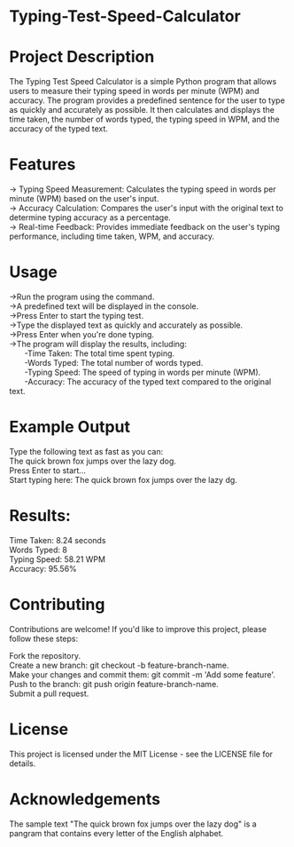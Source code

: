 # Typing-Test-Speed-Calculator
# Project Description
The Typing Test Speed Calculator is a simple Python program that allows users to measure their typing speed in words per minute (WPM) and accuracy. The program provides a predefined sentence for the user to type as quickly and accurately as possible. It then calculates and displays the time taken, the number of words typed, the typing speed in WPM, and the accuracy of the typed text.

# Features
-> Typing Speed Measurement: Calculates the typing speed in words per minute (WPM) based on the user's input.  
-> Accuracy Calculation: Compares the user's input with the original text to determine typing accuracy as a percentage.  
-> Real-time Feedback: Provides immediate feedback on the user's typing performance, including time taken, WPM, and accuracy.

# Usage
->Run the program using the command.  
->A predefined text will be displayed in the console.  
->Press Enter to start the typing test.  
->Type the displayed text as quickly and accurately as possible.  
->Press Enter when you're done typing.  
->The program will display the results, including:  
 &nbsp;&nbsp;&nbsp;&nbsp;&nbsp;&nbsp;     -Time Taken: The total time spent typing.  
 &nbsp;&nbsp;&nbsp;&nbsp;&nbsp;&nbsp;       -Words Typed: The total number of words typed.  
 &nbsp;&nbsp;&nbsp;&nbsp;&nbsp;&nbsp;      -Typing Speed: The speed of typing in words per minute (WPM).  
 &nbsp;&nbsp;&nbsp;&nbsp;&nbsp;&nbsp;      -Accuracy: The accuracy of the typed text compared to the original text.  
                
# Example Output
Type the following text as fast as you can:  
The quick brown fox jumps over the lazy dog.  
Press Enter to start...  
Start typing here: The quick brown fox jumps over the lazy dg.  

# Results:
Time Taken: 8.24 seconds  
Words Typed: 8  
Typing Speed: 58.21 WPM  
Accuracy: 95.56%  


# Contributing
Contributions are welcome! If you'd like to improve this project, please follow these steps:

Fork the repository.  
Create a new branch: git checkout -b feature-branch-name.  
Make your changes and commit them: git commit -m 'Add some feature'.  
Push to the branch: git push origin feature-branch-name.  
Submit a pull request.  

# License
This project is licensed under the MIT License - see the LICENSE file for details.

# Acknowledgements
The sample text "The quick brown fox jumps over the lazy dog" is a pangram that contains every letter of the English alphabet.
